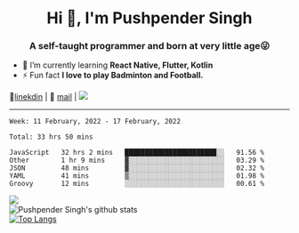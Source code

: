 <h1 align="center">Hi 👋, I'm Pushpender Singh</h1>
<h3 align="center">A self-taught programmer and born at very little age😜</h3>

- 🌱 I’m currently learning **React Native, Flutter, Kotlin**
- ⚡ Fun fact **I love to play Badminton and Football.**

👔[linekdin](https://www.linkedin.com/in/pushpender-singh-240061202/) | 📧 [mail](mailto:pushpendersingh@p2devs.com) | ![](https://komarev.com/ghpvc/?username=pushpender-singh-ap&color=blue)


---

<!--START_SECTION:waka-->
```text
Week: 11 February, 2022 - 17 February, 2022

Total: 33 hrs 50 mins

JavaScript   32 hrs 2 mins   ███████████████████████░░   91.56 % 
Other        1 hr 9 mins     ▓░░░░░░░░░░░░░░░░░░░░░░░░   03.29 % 
JSON         48 mins         ▓░░░░░░░░░░░░░░░░░░░░░░░░   02.32 % 
YAML         41 mins         ▒░░░░░░░░░░░░░░░░░░░░░░░░   01.98 % 
Groovy       12 mins         ░░░░░░░░░░░░░░░░░░░░░░░░░   00.61 % 
```
<!--END_SECTION:waka-->

<img align="left" src="https://github-readme-streak-stats.herokuapp.com/?user=pushpender-singh-ap&theme=dark" /></br>
![Pushpender Singh's github stats](https://github-readme-stats.vercel.app/api?username=pushpender-singh-ap&show_icons=true&theme=radical&count_private=true)</br>
[![Top Langs](https://github-readme-stats.vercel.app/api/top-langs/?username=pushpender-singh-ap&theme=radical)](https://github.com/pushpender-singh-ap/github-readme-stats)
